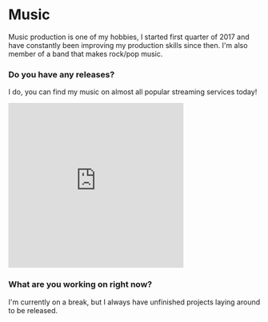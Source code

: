 # Music

Music production is one of my hobbies, I started first quarter of 2017 and have constantly been improving my production skills since then. I'm also member of a band that makes rock/pop music.


### Do you have any releases?
I do, you can find my music on almost all popular streaming services today!
<iframe src="https://open.spotify.com/embed/album/4pmOX6zRiDRwvobZJYH6ZG" width="350" height="330" frameborder="0" allowtransparency="true" allow="encrypted-media"></iframe>

### What are you working on right now?
I'm currently on a break, but I always have unfinished projects laying around to be released.
